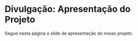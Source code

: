 # Divulgação: Apresentação do Projeto

Segue nesta página o slide de apresentação do nosso projeto.

